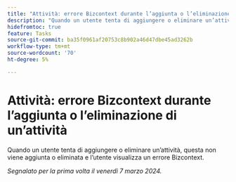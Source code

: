 ```yaml
---
title: "Attività: errore Bizcontext durante l’aggiunta o l’eliminazione di un’attività"
description: "Quando un utente tenta di aggiungere o eliminare un’attività, l’attività non viene aggiunta o eliminata e l’utente visualizza un errore Bizcontext."
hidefromtoc: true
feature: Tasks
source-git-commit: ba35f0961af20753c8b902a46d47dbe45ad3262b
workflow-type: tm+mt
source-wordcount: '70'
ht-degree: 5%

---
```



# Attività: errore Bizcontext durante l’aggiunta o l’eliminazione di un’attività

Quando un utente tenta di aggiungere o eliminare un’attività, questa non viene aggiunta o eliminata e l’utente visualizza un errore Bizcontext.

_Segnalato per la prima volta il venerdì 7 marzo 2024._

